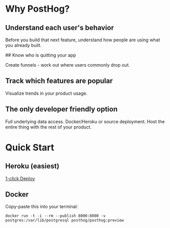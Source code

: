 # Why PostHog?

## Understand each user's behavior

Before you build that next feature, understand how people are using what you already built.

## Know who is quitting your app

Create funnels - work out where users commonly drop out.

## Track which features are popular

Visualize trends in your product usage.

## The only developer friendly option

Full underlying data access.
Docker/Heroku or source deployment.
Host the entire thing with the rest of your product.

# Quick Start

## Heroku (easiest)

[1-click Deploy](https://heroku.com/deploy?template=https://github.com/posthog/posthog)

## Docker

Copy-paste this into your terminal:

```
docker run -t -i --rm --publish 8000:8000 -v postgres:/var/lib/postgresql posthog/posthog:preview
```